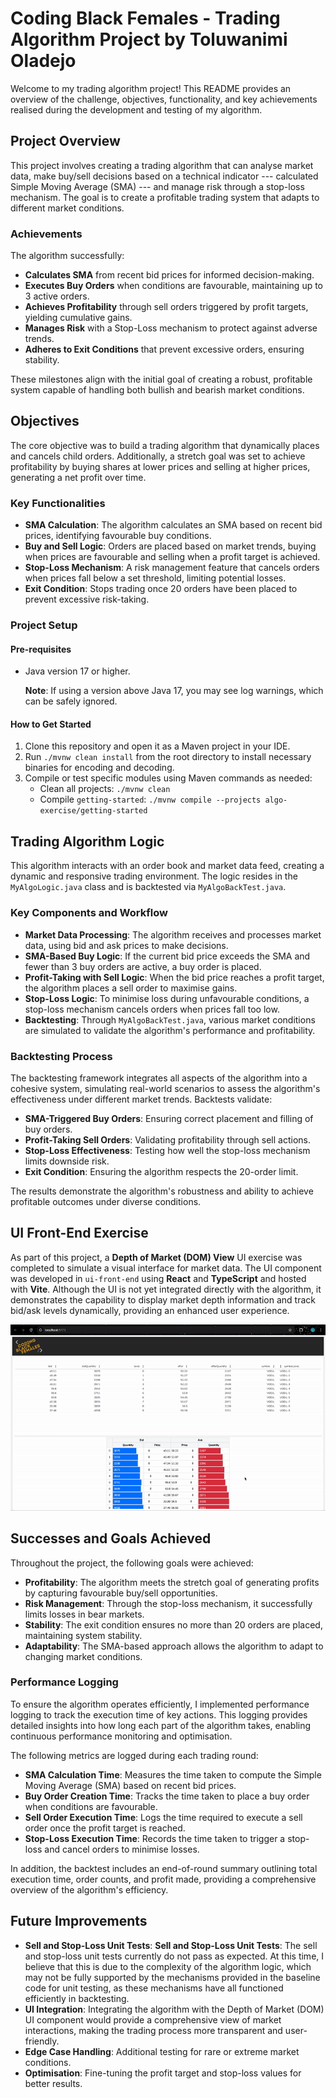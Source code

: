 # Coding Black Females - Trading Algorithm Project by Toluwanimi Oladejo

Welcome to my trading algorithm project! This README provides an overview of the challenge, objectives, functionality, and key achievements realised during the development and testing of my algorithm.

## Project Overview

This project involves creating a trading algorithm that can analyse market data, make buy/sell decisions based on a technical indicator --- calculated Simple Moving Average (SMA) --- and manage risk through a stop-loss mechanism. The goal is to create a profitable trading system that adapts to different market conditions.

### Achievements
The algorithm successfully:
- **Calculates SMA** from recent bid prices for informed decision-making.
- **Executes Buy Orders** when conditions are favourable, maintaining up to 3 active orders.
- **Achieves Profitability** through sell orders triggered by profit targets, yielding cumulative gains.
- **Manages Risk** with a Stop-Loss mechanism to protect against adverse trends.
- **Adheres to Exit Conditions** that prevent excessive orders, ensuring stability.

These milestones align with the initial goal of creating a robust, profitable system capable of handling both bullish and bearish market conditions.

## Objectives

The core objective was to build a trading algorithm that dynamically places and cancels child orders. Additionally, a stretch goal was set to achieve profitability by buying shares at lower prices and selling at higher prices, generating a net profit over time.

### Key Functionalities

- **SMA Calculation**: The algorithm calculates an SMA based on recent bid prices, identifying favourable buy conditions.
- **Buy and Sell Logic**: Orders are placed based on market trends, buying when prices are favourable and selling when a profit target is achieved.
- **Stop-Loss Mechanism**: A risk management feature that cancels orders when prices fall below a set threshold, limiting potential losses.
- **Exit Condition**: Stops trading once 20 orders have been placed to prevent excessive risk-taking.

### Project Setup

#### Pre-requisites
- Java version 17 or higher.

  **Note**: If using a version above Java 17, you may see log warnings, which can be safely ignored.

#### How to Get Started
1. Clone this repository and open it as a Maven project in your IDE.
2. Run `./mvnw clean install` from the root directory to install necessary binaries for encoding and decoding.
3. Compile or test specific modules using Maven commands as needed:
    - Clean all projects: `./mvnw clean`
    - Compile `getting-started`: `./mvnw compile --projects algo-exercise/getting-started`

## Trading Algorithm Logic

This algorithm interacts with an order book and market data feed, creating a dynamic and responsive trading environment. The logic resides in the `MyAlgoLogic.java` class and is backtested via `MyAlgoBackTest.java`.

### Key Components and Workflow

- **Market Data Processing**: The algorithm receives and processes market data, using bid and ask prices to make decisions.
- **SMA-Based Buy Logic**: If the current bid price exceeds the SMA and fewer than 3 buy orders are active, a buy order is placed.
- **Profit-Taking with Sell Logic**: When the bid price reaches a profit target, the algorithm places a sell order to maximise gains.
- **Stop-Loss Logic**: To minimise loss during unfavourable conditions, a stop-loss mechanism cancels orders when prices fall too low.
- **Backtesting**: Through `MyAlgoBackTest.java`, various market conditions are simulated to validate the algorithm's performance and profitability.

### Backtesting Process

The backtesting framework integrates all aspects of the algorithm into a cohesive system, simulating real-world scenarios to assess the algorithm's effectiveness under different market trends. Backtests validate:

- **SMA-Triggered Buy Orders**: Ensuring correct placement and filling of buy orders.
- **Profit-Taking Sell Orders**: Validating profitability through sell actions.
- **Stop-Loss Effectiveness**: Testing how well the stop-loss mechanism limits downside risk.
- **Exit Condition**: Ensuring the algorithm respects the 20-order limit.

The results demonstrate the algorithm's robustness and ability to achieve profitable outcomes under diverse conditions.

## UI Front-End Exercise

As part of this project, a **Depth of Market (DOM) View** UI exercise was completed to simulate a visual interface for market data. The UI component was developed in `ui-front-end` using **React** and **TypeScript** and hosted with **Vite**. Although the UI is not yet integrated directly with the algorithm, it demonstrates the capability to display market depth information and track bid/ask levels dynamically, providing an enhanced user experience.

![UI Exercise Recording](ScreenRecording2024-10-22at11.28.52-ezgif.com-video-to-gif-converter.gif)

## Successes and Goals Achieved

Throughout the project, the following goals were achieved:
- **Profitability**: The algorithm meets the stretch goal of generating profits by capturing favourable buy/sell opportunities.
- **Risk Management**: Through the stop-loss mechanism, it successfully limits losses in bear markets.
- **Stability**: The exit condition ensures no more than 20 orders are placed, maintaining system stability.
- **Adaptability**: The SMA-based approach allows the algorithm to adapt to changing market conditions.

### Performance Logging

To ensure the algorithm operates efficiently, I implemented performance logging to track the execution time of key actions. This logging provides detailed insights into how long each part of the algorithm takes, enabling continuous performance monitoring and optimisation.

The following metrics are logged during each trading round:

* **SMA Calculation Time**: Measures the time taken to compute the Simple Moving Average (SMA) based on recent bid prices.
* **Buy Order Creation Time**: Tracks the time taken to place a buy order when conditions are favourable.
* **Sell Order Execution Time**: Logs the time required to execute a sell order once the profit target is reached.
* **Stop-Loss Execution Time**: Records the time taken to trigger a stop-loss and cancel orders to minimise losses.

In addition, the backtest includes an end-of-round summary outlining total execution time, order counts, and profit made, providing a comprehensive overview of the algorithm's efficiency.

## Future Improvements

- **Sell and Stop-Loss Unit Tests**: **Sell and Stop-Loss Unit Tests**: The sell and stop-loss unit tests currently do not pass as expected. At this time, I believe that this is due to the complexity of the algorithm logic, which may not be fully supported by the mechanisms provided in the baseline code for unit testing, as these mechanisms have all functioned efficiently in backtesting.
- **UI Integration**: Integrating the algorithm with the Depth of Market (DOM) UI component would provide a comprehensive view of market interactions, making the trading process more transparent and user-friendly.
- **Edge Case Handling**: Additional testing for rare or extreme market conditions.
- **Optimisation**: Fine-tuning the profit target and stop-loss values for better results.
